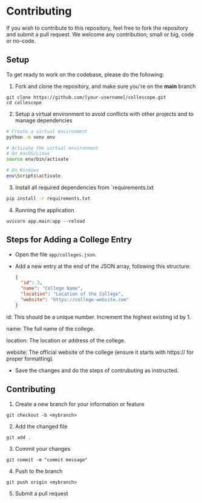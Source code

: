 # Contributing

If you wish to contribute to this repository, feel free to fork the repository and submit a
pull request. We welcome any contribution; small or big, code or no-code.

## Setup

To get ready to work on the codebase, please do the following:

1. Fork and clone the repository, and make sure you're on the **main** branch
```
git clone https://github.com/[your-username]/collescope.git
cd collescope
```
2. Setup a virtual environment to avoid conflicts with other projects and to manage dependencies

``` bash
# Create a virtual environment
python -m venv env

# Activate the virtual environment
# On macOS/Linux
source env/bin/activate

# On Windows
env\Scripts\activate

```
3. Install all required dependencies from `requirements.txt
```bash
pip install -r requirements.txt
```

4. Running the application
```
uvicorn app.main:app --reload
```

## Steps for Adding a College Entry

- Open the file `app/colleges.json`.
  
- Add a new entry at the end of the JSON array, following this structure:

  ```json
  {
    "id": 3,
    "name": "College Name",
    "location": "Location of the College",
    "website": "https://college-website.com"
  }
id: This should be a unique number. Increment the highest existing id by 1.

name: The full name of the college.

location: The location or address of the college.

website: The official website of the college (ensure it starts with https:// for proper formatting).

- Save the changes and do the steps of contrubuting as instructed.

## Contributing

1. Create a new branch for your information or feature
```
git checkout -b <mybranch>
```
2. Add the changed file
```
git add .
```
3. Commit your changes
```
git commit -m "commit message"
```
4. Push to the branch
```
git push origin <mybranch>
```
5. Submit a pull request
